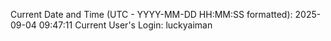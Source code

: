 Current Date and Time (UTC - YYYY-MM-DD HH:MM:SS formatted): 2025-09-04 09:47:11
Current User's Login: luckyaiman
